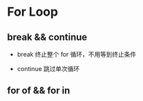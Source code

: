 # For Loop

## break && continue

- break 终止整个 for 循环，不用等到终止条件

- continue 跳过单次循环

## for of && for in

